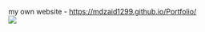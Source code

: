 my own website - https://mdzaid1299.github.io/Portfolio/
<br>
![](https://github-readme-stats.vercel.app/api?username=mdzaid1299&theme=radical&hide_border=false&include_all_commits=false&count_private=false)<br/>
